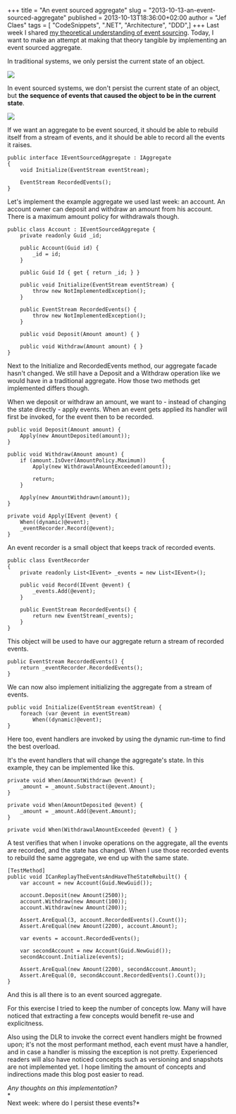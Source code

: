 +++
title = "An event sourced aggregate"
slug = "2013-10-13-an-event-sourced-aggregate"
published = 2013-10-13T18:36:00+02:00
author = "Jef Claes"
tags = [ "CodeSnippets", ".NET", "Architecture", "DDD",]
+++
Last week I shared [my theoretical understanding of event
sourcing](http://www.jefclaes.be/2013/10/my-understanding-of-event-sourcing.html).
Today, I want to make an attempt at making that theory tangible by
implementing an event sourced aggregate.  
  
In traditional systems, we only persist the current state of an
object.  
  

[![](../images/thumbnails/2013-10-13-an-event-sourced-aggregate-TraditionalStorage.PNG)](../images/2013-10-13-an-event-sourced-aggregate-TraditionalStorage.PNG)

  
In event sourced systems, we don't persist the current state of an
object, but **the sequence of events that caused the object to be in the
current state**.  
  

[![](../images/thumbnails/2013-10-13-an-event-sourced-aggregate-EventSourcingStorage.PNG)](../images/2013-10-13-an-event-sourced-aggregate-EventSourcingStorage.PNG)

  

If we want an aggregate to be event sourced, it should be able to
rebuild itself from a stream of events, and it should be able to record
all the events it raises.

    public interface IEventSourcedAggregate : IAggregate
    {
        void Initialize(EventStream eventStream);

        EventStream RecordedEvents();
    }

Let's implement the example aggregate we used last week: an account. An
account owner can deposit and withdraw an amount from his account. There
is a maximum amount policy for withdrawals though.

    public class Account : IEventSourcedAggregate {
        private readonly Guid _id;

        public Account(Guid id) {
            _id = id;
        }

        public Guid Id { get { return _id; } }

        public void Initialize(EventStream eventStream) { 
            throw new NotImplementedException();
        }

        public EventStream RecordedEvents() { 
            throw new NotImplementedException(); 
        }
        
        public void Deposit(Amount amount) { }
        
        public void Withdraw(Amount amount) { }
    }

Next to the Initialize and RecordedEvents method, our aggregate facade
hasn't changed. We still have a Deposit and a Withdraw operation like we
would have in a traditional aggregate. How those two methods get
implemented differs though.  
  
When we deposit or withdraw an amount, we want to - instead of changing
the state directly - apply events. When an event gets applied its
handler will first be invoked, for the event then to be recorded.

    public void Deposit(Amount amount) {
        Apply(new AmountDeposited(amount));
    }

    public void Withdraw(Amount amount) {
        if (amount.IsOver(AmountPolicy.Maximum))     {
            Apply(new WithdrawalAmountExceeded(amount));

            return;
        }

        Apply(new AmountWithdrawn(amount));
    }

    private void Apply(IEvent @event) {
        When((dynamic)@event);
        _eventRecorder.Record(@event);
    }

An event recorder is a small object that keeps track of recorded events.

    public class EventRecorder
    {
        private readonly List<IEvent> _events = new List<IEvent>();

        public void Record(IEvent @event) {
            _events.Add(@event);
        }

        public EventStream RecordedEvents() {
            return new EventStream(_events);
        }
    }

This object will be used to have our aggregate return a stream of
recorded events.

    public EventStream RecordedEvents() {
        return _eventRecorder.RecordedEvents();
    }

We can now also implement initializing the aggregate from a stream of
events.

    public void Initialize(EventStream eventStream) {
        foreach (var @event in eventStream)
            When((dynamic)@event);
    }

Here too, event handlers are invoked by using the dynamic run-time to
find the best overload.  
  
It's the event handlers that will change the aggregate's state. In this
example, they can be implemented like this.

    private void When(AmountWithdrawn @event) {
        _amount = _amount.Substract(@event.Amount);
    }

    private void When(AmountDeposited @event) {
        _amount = _amount.Add(@event.Amount);
    }

    private void When(WithdrawalAmountExceeded @event) { }

A test verifies that when I invoke operations on the aggregate, all the
events are recorded, and the state has changed. When I use those
recorded events to rebuild the same aggregate, we end up with the same
state.

    [TestMethod]
    public void ICanReplayTheEventsAndHaveTheStateRebuilt() {
        var account = new Account(Guid.NewGuid());

        account.Deposit(new Amount(2500));
        account.Withdraw(new Amount(100));
        account.Withdraw(new Amount(200));

        Assert.AreEqual(3, account.RecordedEvents().Count());
        Assert.AreEqual(new Amount(2200), account.Amount);

        var events = account.RecordedEvents();

        var secondAccount = new Account(Guid.NewGuid());
        secondAccount.Initialize(events);

        Assert.AreEqual(new Amount(2200), secondAccount.Amount);
        Assert.AreEqual(0, secondAccount.RecordedEvents().Count());
    }

And this is all there is to an event sourced aggregate.  
  
For this exercise I tried to keep the number of concepts low. Many will
have noticed that extracting a few concepts would benefit re-use and
explicitness.  
  
Also using the DLR to invoke the correct event handlers might be frowned
upon; it's not the most performant method, each event must have a
handler, and in case a handler is missing the exception is not pretty.
Experienced readers will also have noticed concepts such as versioning
and snapshots are not implemented yet. I hope limiting the amount of
concepts and indirections made this blog post easier to read.  
  
*Any thoughts on this implementation?*  
*  
Next week: where do I persist these events?*
